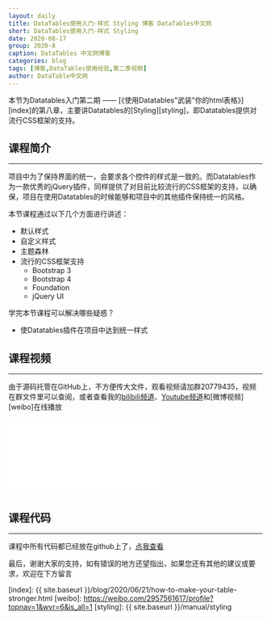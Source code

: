 ```yaml
---
layout: daily
title: DataTables使用入门-样式 Styling 博客 DataTables中文网
short: DataTables使用入门-样式 Styling
date: 2020-08-17
group: 2020-8
caption: DataTables 中文网博客
categories: blog
tags: [博客,DataTables使用经验,第二季视频]
author: DataTable中文网
---
```


本节为Datatables入门第二期 —— [《使用Datatables"武装"你的html表格》][index]的第八章，主要讲Datatables的[Styling][styling]，即Datatables提供对流行CSS框架的支持。

## 课程简介
---

项目中为了保持界面的统一，会要求各个控件的样式是一致的。而Datatables作为一款优秀的jQuery插件，同样提供了对目前比较流行的CSS框架的支持，以确保，项目在使用Datatables的时候能够和项目中的其他插件保持统一的风格。
<!--more-->

本节课程通过以下几个方面进行讲述：

- 默认样式
- 自定义样式
- 主题森林
- 流行的CSS框架支持
    - Bootstrap 3
    - Bootstrap 4
    - Foundation
    - jQuery UI

学完本节课程可以解决哪些疑惑？

- 使Datatables插件在项目中达到统一样式

## 课程视频
---

由于源码托管在GitHub上，不方便传大文件，观看视频请加群20779435，视频在群文件里可以查阅，或者查看我的[bilibili频道][bilibili]、[Youtube频道][youtube]和[微博视频][weibo]在线播放

<iframe flag="bilibili" src="//player.bilibili.com/player.html?aid=969335703&bvid=BV19p4y1v7vZ&cid=225646411&page=1" scrolling="no" border="0" frameborder="no" framespacing="0" allowfullscreen="true"></iframe>

## 课程代码
---

课程中所有代码都已经放在github上了，[点我查看][github]

最后，谢谢大家的支持，如有错误的地方还望指出，如果您还有其他的建议或要求，欢迎在下方留言


[youtube]: https://www.youtube.com/playlist?list=PLfl1Raz12t6s43Fb--qDoIsBPKHEme7FO
[bilibili]: https://space.bilibili.com/618644465/channel/detail?cid=133983
[github]: https://github.com/ssy341/datatables-season2/tree/master/example01
[index]: {{ site.baseurl }}/blog/2020/06/21/how-to-make-your-table-stronger.html
[weibo]: https://weibo.com/2957561617/profile?topnav=1&wvr=6&is_all=1
[styling]: {{ site.baseurl }}/manual/styling